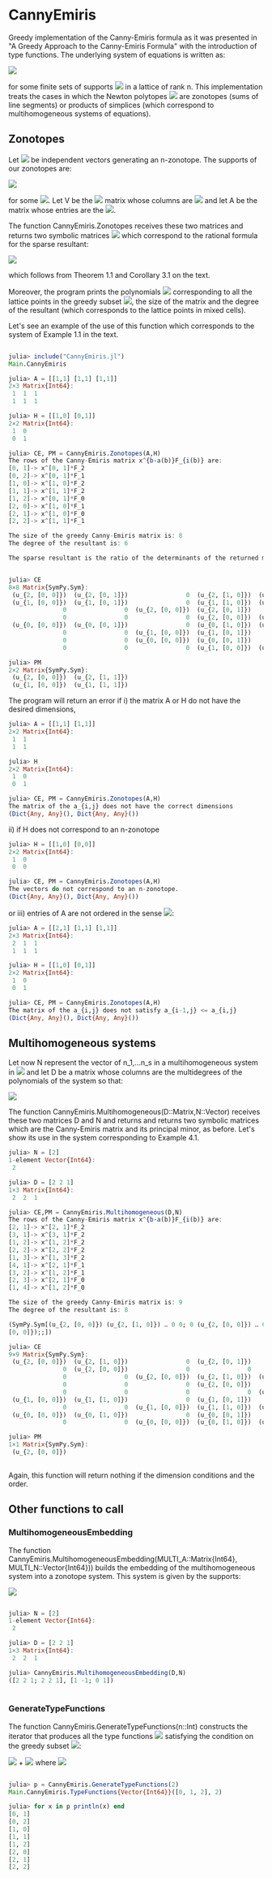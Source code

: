 # CannyEmiris
Greedy implementation of the Canny-Emiris formula as it was presented in "A Greedy Approach to the Canny-Emiris Formula" with the introduction of type functions. The underlying system of equations is written as:

<img src="https://render.githubusercontent.com/render/math?math=F_i = \sum_{a \in \mathcal{A}_i}u_{i,a}\chi^a \quad i = 0,\dots,n">

for some finite sets of supports <img src="https://render.githubusercontent.com/render/math?math=\mathcal{A}_i \subset M"> in a lattice of rank n. This implementation treats the cases in which the Newton polytopes 
<img src="https://render.githubusercontent.com/render/math?math=\Delta_i = conv(\mathcal{A}_i)"> are zonotopes (sums of line segments) or products of simplices (which correspond to multihomogeneous systems of equations).

## Zonotopes 

Let <img src="https://render.githubusercontent.com/render/math?math=v_1,\dots,v_n \in M"> be independent vectors generating an n-zonotope. The supports of our zonotopes are: 

<img src="https://render.githubusercontent.com/render/math?math=\mathcal{A}_i^' = \big\{ \sum_{j = 1}^n \lambda_j v_j \in \mathbb{Z}^n\, | \quad \lambda_j \in \mathbb{Z}, \quad 0  \leq \lambda_j \leq a_{ij}\big\}">

for some <img src="https://render.githubusercontent.com/render/math?math=a_{i,j} \quad i = 0,\dots,n \quad j = 1,\dots,s">. Let V be the <img src="https://render.githubusercontent.com/render/math?math=n \times n"> matrix whose columns are <img src="https://render.githubusercontent.com/render/math?math=v_1,\dots,v_n"> and let A be the matrix whose entries are the <img src="https://render.githubusercontent.com/render/math?math=a_{i,j}">.

The function CannyEmiris.Zonotopes receives these two matrices and returns two symbolic matrices <img src="https://render.githubusercontent.com/render/math?math=\mathcal{H}_{\mathcal{G}},\mathcal{E}_{\mathcal{G}}"> which correspond to the rational formula for the sparse resultant:

<img src="https://render.githubusercontent.com/render/math?math=Res_{\mathcal{A}} = \big(\frac{det(\mathcal{H}_{\mathcal{A},\rho})}{det(\mathcal{E}_{\mathcal{A},\rho})}\big)^{det(V)}">

which follows from Theorem 1.1 and Corollary 3.1 on the text. 

Moreover, the program prints the polynomials <img src="https://render.githubusercontent.com/render/math?math=\chi^{b-a(b)}F_{i(b)}"> corresponding to all the lattice points in the greedy subset <img src="https://render.githubusercontent.com/render/math?math=b \in \mathcal{G}">, the size of the matrix and the degree of the resultant (which corresponds to the lattice points in mixed cells).

Let's see an example of the use of this function which corresponds to the system of Example 1.1 in the text.

``` julia

julia> include("CannyEmiris.jl")
Main.CannyEmiris

julia> A = [[1,1] [1,1] [1,1]]
2×3 Matrix{Int64}:
 1  1  1
 1  1  1

julia> H = [[1,0] [0,1]]
2×2 Matrix{Int64}:
 1  0
 0  1

julia> CE, PM = CannyEmiris.Zonotopes(A,H)
The rows of the Canny-Emiris matrix x^{b-a(b)}F_{i(b)} are: 
[0, 1]-> x^[0, 1]*F_2
[0, 2]-> x^[0, 1]*F_1
[1, 0]-> x^[1, 0]*F_2
[1, 1]-> x^[1, 1]*F_2
[1, 2]-> x^[0, 1]*F_0
[2, 0]-> x^[1, 0]*F_1
[2, 1]-> x^[1, 0]*F_0
[2, 2]-> x^[1, 1]*F_1

The size of the greedy Canny-Emiris matrix is: 8
The degree of the resultant is: 6

The sparse resultant is the ratio of the determinants of the returned matrices to the power 1.0


julia> CE
8×8 Matrix{SymPy.Sym}:
 (u_{2, [0, 0]})  (u_{2, [0, 1]})                0  (u_{2, [1, 0]})  (u_{2, [1, 1]})                0                0                0
 (u_{1, [0, 0]})  (u_{1, [0, 1]})                0  (u_{1, [1, 0]})  (u_{1, [1, 1]})                0                0                0
               0                0  (u_{2, [0, 0]})  (u_{2, [0, 1]})                0  (u_{2, [1, 0]})  (u_{2, [1, 1]})                0
               0                0                0  (u_{2, [0, 0]})  (u_{2, [0, 1]})                0  (u_{2, [1, 0]})  (u_{2, [1, 1]})
 (u_{0, [0, 0]})  (u_{0, [0, 1]})                0  (u_{0, [1, 0]})  (u_{0, [1, 1]})                0                0                0
               0                0  (u_{1, [0, 0]})  (u_{1, [0, 1]})                0  (u_{1, [1, 0]})  (u_{1, [1, 1]})                0
               0                0  (u_{0, [0, 0]})  (u_{0, [0, 1]})                0  (u_{0, [1, 0]})  (u_{0, [1, 1]})                0
               0                0                0  (u_{1, [0, 0]})  (u_{1, [0, 1]})                0  (u_{1, [1, 0]})  (u_{1, [1, 1]})

julia> PM
2×2 Matrix{SymPy.Sym}:
 (u_{2, [0, 0]})  (u_{2, [1, 1]})
 (u_{1, [0, 0]})  (u_{1, [1, 1]})
````

The program will return an error if i) the matrix A or H do not have the desired dimensions, 
``` julia
julia> A = [[1,1] [1,1]]
2×2 Matrix{Int64}:
 1  1
 1  1

julia> H
2×2 Matrix{Int64}:
 1  0
 0  1

julia> CE, PM = CannyEmiris.Zonotopes(A,H)
The matrix of the a_{i,j} does not have the correct dimensions
(Dict{Any, Any}(), Dict{Any, Any}())
````
ii) if H does not correspond to an n-zonotope

``` julia
julia> H = [[1,0] [0,0]]
2×2 Matrix{Int64}:
 1  0
 0  0

julia> CE, PM = CannyEmiris.Zonotopes(A,H)
The vectors do not correspond to an n-zonotope.
(Dict{Any, Any}(), Dict{Any, Any}())
```

or iii) entries of A are not ordered in the sense  <img src="https://render.githubusercontent.com/render/math?math=0 < a_{0j} \leq a_{1j} \leq \dots \leq a_{n-1,j} \quad j = 1,\dots,n.">:

```julia
julia> A = [[2,1] [1,1] [1,1]]
2×3 Matrix{Int64}:
 2  1  1
 1  1  1

julia> H = [[1,0] [0,1]]
2×2 Matrix{Int64}:
 1  0
 0  1

julia> CE, PM = CannyEmiris.Zonotopes(A,H)
The matrix of the a_{i,j} does not satisfy a_{i-1,j} <= a_{i,j}
(Dict{Any, Any}(), Dict{Any, Any}())
```
 	
## Multihomogeneous systems 
	
Let now N represent the vector of n_1,...n_s in a multihomogeneous system in <img src="https://render.githubusercontent.com/render/math?math=\mathbb{P}^{n_1} \times \dots \times \mathbb{P}^{n_s}"> and let D be a matrix whose columns are the multidegrees of the polynomials of the system so that:

<img src="https://render.githubusercontent.com/render/math?math=\mathcal{A}_i = \big\{(b_{jl})_{l = 1,\dots,s}^{j = 1,\dots,n_l} \in \oplus_{l=1}^s\mathbb{Z}^{n_l} | b_{jl} \geq 0 \quad \sum_{j=0}^{n_l}b_{jl} \leq d_{i,l} \} \quad i = 0,\dots,n">
	
The function CannyEmiris.Multihomogeneous(D::Matrix,N::Vector) receives these two matrices D and N and returns and returns two symbolic matrices which are the Canny-Emiris matrix and its principal minor, as before. Let's show its use in the system corresponding to Example 4.1.
	
```julia
julia> N = [2]
1-element Vector{Int64}:
 2

julia> D = [2 2 1]
1×3 Matrix{Int64}:
 2  2  1

julia> CE,PM = CannyEmiris.Multihomogeneous(D,N)
The rows of the Canny-Emiris matrix x^{b-a(b)}F_{i(b)} are: 
[2, 1]-> x^[2, 1]*F_2
[3, 1]-> x^[3, 1]*F_2
[1, 2]-> x^[1, 2]*F_2
[2, 2]-> x^[2, 2]*F_2
[1, 3]-> x^[1, 3]*F_2
[4, 1]-> x^[2, 1]*F_1
[3, 2]-> x^[1, 2]*F_1
[2, 3]-> x^[2, 1]*F_0
[1, 4]-> x^[1, 2]*F_0

The size of the greedy Canny-Emiris matrix is: 9
The degree of the resultant is: 8

(SymPy.Sym[(u_{2, [0, 0]}) (u_{2, [1, 0]}) … 0 0; 0 (u_{2, [0, 0]}) … 0 0; … ; (u_{0, [0, 0]}) (u_{0, [1, 0]}) … (u_{0, [0, 2]}) 0; 0 0 … (u_{0, [1, 1]}) (u_{0, [0, 2]})], SymPy.Sym[(u_{2, 
[0, 0]});;])

julia> CE
9×9 Matrix{SymPy.Sym}:
 (u_{2, [0, 0]})  (u_{2, [1, 0]})                0  (u_{2, [0, 1]})                0                0                0                0                0
               0  (u_{2, [0, 0]})                0                0                0  (u_{2, [1, 0]})  (u_{2, [0, 1]})                0                0
               0                0  (u_{2, [0, 0]})  (u_{2, [1, 0]})  (u_{2, [0, 1]})                0                0                0                0
               0                0                0  (u_{2, [0, 0]})                0                0  (u_{2, [1, 0]})  (u_{2, [0, 1]})                0
               0                0                0                0  (u_{2, [0, 0]})                0                0  (u_{2, [1, 0]})  (u_{2, [0, 1]})
 (u_{1, [0, 0]})  (u_{1, [1, 0]})                0  (u_{1, [0, 1]})                0  (u_{1, [2, 0]})  (u_{1, [1, 1]})  (u_{1, [0, 2]})                0
               0                0  (u_{1, [0, 0]})  (u_{1, [1, 0]})  (u_{1, [0, 1]})                0  (u_{1, [2, 0]})  (u_{1, [1, 1]})  (u_{1, [0, 2]})
 (u_{0, [0, 0]})  (u_{0, [1, 0]})                0  (u_{0, [0, 1]})                0  (u_{0, [2, 0]})  (u_{0, [1, 1]})  (u_{0, [0, 2]})                0
               0                0  (u_{0, [0, 0]})  (u_{0, [1, 0]})  (u_{0, [0, 1]})                0  (u_{0, [2, 0]})  (u_{0, [1, 1]})  (u_{0, [0, 2]})

julia> PM
1×1 Matrix{SymPy.Sym}:
 (u_{2, [0, 0]})
 
 ````
 
 Again, this function will return nothing if the dimension conditions and the order. 
 
## Other functions to call

### MultihomogeneousEmbedding
	
The function CannyEmiris.MultihomogeneousEmbedding(MULTI_A::Matrix{Int64}, MULTI_N::Vector{Int64})) builds the embedding of the multihomogeneous system into a zonotope system. This system is given by the supports:

<img src="https://render.githubusercontent.com/render/math?math=\overline{\mathcal{A}_i} = \big\{(b_{jl})_{l = 1,\dots,s}^{j=1,\dots,n_l} \in \oplus_{j=1}^s\mathbb{Z}^{n_j} \: | \: 0 \leq \sum_{j = J}^{n_l}b_{jl} \leq d_{i,j}\}\quad l = 1,\dots,s \quad J = 1,\dots,n_l">

```julia

julia> N = [2]
1-element Vector{Int64}:
 2

julia> D = [2 2 1]
1×3 Matrix{Int64}:
 2  2  1

julia> CannyEmiris.MultihomogeneousEmbedding(D,N)
([2 2 1; 2 2 1], [1 -1; 0 1])
 
 ````
 
 ### GenerateTypeFunctions
 
The function CannyEmiris.GenerateTypeFunctions(n::Int) constructs the iterator that produces all the type functions <img src="https://render.githubusercontent.com/render/math?math=\varphi:\{1,\dots,n\} \xrightarrow{} \{0,\dots,n\}"> satisfying the condition on the greedy subset <img src="https://render.githubusercontent.com/render/math?math=\mathcal{G}">:

<img src="https://render.githubusercontent.com/render/math?math=\sum_{i = 0}^I t_{b,i} \leq I"> + <img src="https://render.githubusercontent.com/render/math?math=1 \quad \forall I < n."> where <img src="https://render.githubusercontent.com/render/math?math=t_{b,i} = |\varphi^{-1}(i)|">

```julia

julia> p = CannyEmiris.GenerateTypeFunctions(2)
Main.CannyEmiris.TypeFunctions{Vector{Int64}}([0, 1, 2], 2)

julia> for x in p println(x) end
[0, 1]
[0, 2]
[1, 0]
[1, 1]
[1, 2]
[2, 0]
[2, 1]
[2, 2]
 
 ````
